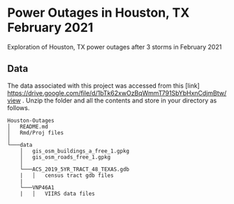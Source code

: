 # Power Outages in Houston, TX February 2021

Exploration of Houston, TX power outages after 3 storms in February 2021 



## Data
The data associated with this project was accessed from this [link] <https://drive.google.com/file/d/1bTk62xwOzBqWmmT791SbYbHxnCdjmBtw/view> . Unzip the folder and all the contents and store in your directory as follows.

```{r}
Houston-Outages
│   README.md
│   Rmd/Proj files    
│
└───data
    │   gis_osm_buildings_a_free_1.gpkg
    │   gis_osm_roads_free_1.gpkg
    │
    └───ACS_2019_5YR_TRACT_48_TEXAS.gdb
    |   │   census tract gdb files
    |
    └───VNP46A1
    |   │   VIIRS data files
```
